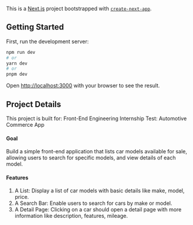 This is a [Next.js](https://nextjs.org/) project bootstrapped with [`create-next-app`](https://github.com/vercel/next.js/tree/canary/packages/create-next-app).

## Getting Started

First, run the development server:

```bash
npm run dev
# or
yarn dev
# or
pnpm dev
```

Open [http://localhost:3000](http://localhost:3000) with your browser to see the result.

## Project Details

This project is built for: Front-End Engineering Internship Test: Automotive Commerce App

#### Goal
Build a simple front-end application that lists car models available for sale, allowing users to
search for specific models, and view details of each model.

#### Features
1. A List: Display a list of car models with basic details like make, model, price.
2. A Search Bar: Enable users to search for cars by make or model.
3. A Detail Page: Clicking on a car should open a detail page with more information like
description, features, mileage.

